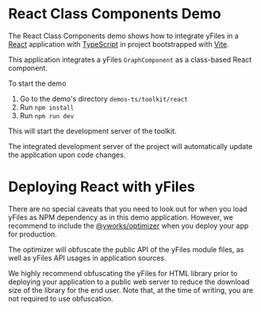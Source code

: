 <!--
 //////////////////////////////////////////////////////////////////////////////
 // @license
 // This file is part of yFiles for HTML 2.6.0.2.
 // Use is subject to license terms.
 //
 // Copyright (c) 2000-2023 by yWorks GmbH, Vor dem Kreuzberg 28,
 // 72070 Tuebingen, Germany. All rights reserved.
 //
 //////////////////////////////////////////////////////////////////////////////
-->
# React Class Components Demo

The React Class Components demo shows how to integrate yFiles in a [React](https://reactjs.org/) application with [TypeScript](https://www.typescriptlang.org/) in project bootstrapped with [Vite](https://vitejs.dev/).

This application integrates a yFiles `GraphComponent` as a class-based React component.

To start the demo

1.  Go to the demo's directory `demos-ts/toolkit/react`
2.  Run `npm install`
3.  Run `npm run dev`

This will start the development server of the toolkit.

The integrated development server of the project will automatically update the application upon code changes.

# Deploying React with yFiles

There are no special caveats that you need to look out for when you load yFiles as NPM dependency as in this demo application. However, we recommend to include the [@yworks/optimizer](https://www.npmjs.com/package/@yworks/optimizer) when you deploy your app for production.

The optimizer will obfuscate the public API of the yFiles module files, as well as yFiles API usages in application sources.

We highly recommend obfuscating the yFiles for HTML library prior to deploying your application to a public web server to reduce the download size of the library for the end user. Note that, at the time of writing, you are not required to use obfuscation.
